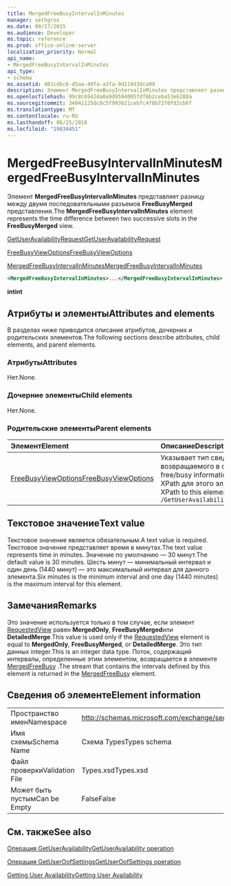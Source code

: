 ```yaml
---
title: MergedFreeBusyIntervalInMinutes
manager: sethgros
ms.date: 09/17/2015
ms.audience: Developer
ms.topic: reference
ms.prod: office-online-server
localization_priority: Normal
api_name:
- MergedFreeBusyIntervalInMinutes
api_type:
- schema
ms.assetid: 481cdbc6-d5aa-49fa-a3fa-9d119d3dca99
description: Элемент MergedFreeBusyIntervalInMinutes представляет разницу между двумя последовательными разъемов FreeBusyMerged представления.
ms.openlocfilehash: 99c8c69424a0a9d9594005fdf6b2ceba53e6288a
ms.sourcegitcommit: 34041125dc8c5f993b21cebfc4f8b72f0fd2cb6f
ms.translationtype: MT
ms.contentlocale: ru-RU
ms.lasthandoff: 06/25/2018
ms.locfileid: "19834451"
---
```

# <a name="mergedfreebusyintervalinminutes"></a><span data-ttu-id="585c4-103">MergedFreeBusyIntervalInMinutes</span><span class="sxs-lookup"><span data-stu-id="585c4-103">MergedFreeBusyIntervalInMinutes</span></span>

<span data-ttu-id="585c4-104">Элемент **MergedFreeBusyIntervalInMinutes** представляет разницу между двумя последовательными разъемов **FreeBusyMerged** представления.</span><span class="sxs-lookup"><span data-stu-id="585c4-104">The **MergedFreeBusyIntervalInMinutes** element represents the time difference between two successive slots in the **FreeBusyMerged** view.</span></span> 
  
[<span data-ttu-id="585c4-105">GetUserAvailabilityRequest</span><span class="sxs-lookup"><span data-stu-id="585c4-105">GetUserAvailabilityRequest</span></span>](getuseravailabilityrequest.md)
  
[<span data-ttu-id="585c4-106">FreeBusyViewOptions</span><span class="sxs-lookup"><span data-stu-id="585c4-106">FreeBusyViewOptions</span></span>](freebusyviewoptions.md)
  
[<span data-ttu-id="585c4-107">MergedFreeBusyIntervalInMinutes</span><span class="sxs-lookup"><span data-stu-id="585c4-107">MergedFreeBusyIntervalInMinutes</span></span>](mergedfreebusyintervalinminutes.md)
  
```xml
<MergedFreeBusyIntervalInMinutes>...</MergedFreeBusyIntervalInMinutes>
```

 <span data-ttu-id="585c4-108">**int**</span><span class="sxs-lookup"><span data-stu-id="585c4-108">**int**</span></span>
## <a name="attributes-and-elements"></a><span data-ttu-id="585c4-109">Атрибуты и элементы</span><span class="sxs-lookup"><span data-stu-id="585c4-109">Attributes and elements</span></span>

<span data-ttu-id="585c4-110">В разделах ниже приводится описание атрибутов, дочерних и родительских элементов.</span><span class="sxs-lookup"><span data-stu-id="585c4-110">The following sections describe attributes, child elements, and parent elements.</span></span>
  
### <a name="attributes"></a><span data-ttu-id="585c4-111">Атрибуты</span><span class="sxs-lookup"><span data-stu-id="585c4-111">Attributes</span></span>

<span data-ttu-id="585c4-112">Нет.</span><span class="sxs-lookup"><span data-stu-id="585c4-112">None.</span></span>
  
### <a name="child-elements"></a><span data-ttu-id="585c4-113">Дочерние элементы</span><span class="sxs-lookup"><span data-stu-id="585c4-113">Child elements</span></span>

<span data-ttu-id="585c4-114">Нет.</span><span class="sxs-lookup"><span data-stu-id="585c4-114">None.</span></span>
  
### <a name="parent-elements"></a><span data-ttu-id="585c4-115">Родительские элементы</span><span class="sxs-lookup"><span data-stu-id="585c4-115">Parent elements</span></span>

|<span data-ttu-id="585c4-116">**Элемент**</span><span class="sxs-lookup"><span data-stu-id="585c4-116">**Element**</span></span>|<span data-ttu-id="585c4-117">**Описание**</span><span class="sxs-lookup"><span data-stu-id="585c4-117">**Description**</span></span>|
|:-----|:-----|
|[<span data-ttu-id="585c4-118">FreeBusyViewOptions</span><span class="sxs-lookup"><span data-stu-id="585c4-118">FreeBusyViewOptions</span></span>](freebusyviewoptions.md) <br/> |<span data-ttu-id="585c4-119">Указывает тип сведений о доступности, возвращаемого в ответе.</span><span class="sxs-lookup"><span data-stu-id="585c4-119">Specifies the type of free/busy information returned in the response.</span></span>  <br/> <span data-ttu-id="585c4-120">XPath для этого элемента:</span><span class="sxs-lookup"><span data-stu-id="585c4-120">The following is the XPath to this element:</span></span>  <br/>  `/GetUserAvailabilityRequest/FreeBusyViewOptions` <br/> |
   
## <a name="text-value"></a><span data-ttu-id="585c4-121">Текстовое значение</span><span class="sxs-lookup"><span data-stu-id="585c4-121">Text value</span></span>

<span data-ttu-id="585c4-122">Текстовое значение является обязательным.</span><span class="sxs-lookup"><span data-stu-id="585c4-122">A text value is required.</span></span> <span data-ttu-id="585c4-123">Текстовое значение представляет время в минутах.</span><span class="sxs-lookup"><span data-stu-id="585c4-123">The text value represents time in minutes.</span></span> <span data-ttu-id="585c4-124">Значение по умолчанию — 30 минут.</span><span class="sxs-lookup"><span data-stu-id="585c4-124">The default value is 30 minutes.</span></span> <span data-ttu-id="585c4-125">Шесть минут — минимальный интервал и один день (1440 минут) — это максимальный интервал для данного элемента.</span><span class="sxs-lookup"><span data-stu-id="585c4-125">Six minutes is the minimum interval and one day (1440 minutes) is the maximum interval for this element.</span></span>
  
## <a name="remarks"></a><span data-ttu-id="585c4-126">Замечания</span><span class="sxs-lookup"><span data-stu-id="585c4-126">Remarks</span></span>

<span data-ttu-id="585c4-127">Это значение используется только в том случае, если элемент [RequestedView](requestedview.md) равен **MergedOnly**, **FreeBusyMerged**или **DetailedMerge**.</span><span class="sxs-lookup"><span data-stu-id="585c4-127">This value is used only if the [RequestedView](requestedview.md) element is equal to **MergedOnly**, **FreeBusyMerged**, or **DetailedMerge**.</span></span> <span data-ttu-id="585c4-128">Это тип данных integer.</span><span class="sxs-lookup"><span data-stu-id="585c4-128">This is an integer data type.</span></span> <span data-ttu-id="585c4-129">Поток, содержащий интервалы, определенные этим элементом, возвращается в элементе [MergedFreeBusy](mergedfreebusy.md) .</span><span class="sxs-lookup"><span data-stu-id="585c4-129">The stream that contains the intervals defined by this element is returned in the [MergedFreeBusy](mergedfreebusy.md) element.</span></span> 
  
## <a name="element-information"></a><span data-ttu-id="585c4-130">Сведения об элементе</span><span class="sxs-lookup"><span data-stu-id="585c4-130">Element information</span></span>

|||
|:-----|:-----|
|<span data-ttu-id="585c4-131">Пространство имен</span><span class="sxs-lookup"><span data-stu-id="585c4-131">Namespace</span></span>  <br/> |http://schemas.microsoft.com/exchange/services/2006/types  <br/> |
|<span data-ttu-id="585c4-132">Имя схемы</span><span class="sxs-lookup"><span data-stu-id="585c4-132">Schema Name</span></span>  <br/> |<span data-ttu-id="585c4-133">Схема Types</span><span class="sxs-lookup"><span data-stu-id="585c4-133">Types schema</span></span>  <br/> |
|<span data-ttu-id="585c4-134">Файл проверки</span><span class="sxs-lookup"><span data-stu-id="585c4-134">Validation File</span></span>  <br/> |<span data-ttu-id="585c4-135">Types.xsd</span><span class="sxs-lookup"><span data-stu-id="585c4-135">Types.xsd</span></span>  <br/> |
|<span data-ttu-id="585c4-136">Может быть пустым</span><span class="sxs-lookup"><span data-stu-id="585c4-136">Can be Empty</span></span>  <br/> |<span data-ttu-id="585c4-137">False</span><span class="sxs-lookup"><span data-stu-id="585c4-137">False</span></span>  <br/> |
   
## <a name="see-also"></a><span data-ttu-id="585c4-138">См. также</span><span class="sxs-lookup"><span data-stu-id="585c4-138">See also</span></span>



[<span data-ttu-id="585c4-139">Операция GetUserAvailability</span><span class="sxs-lookup"><span data-stu-id="585c4-139">GetUserAvailability operation</span></span>](getuseravailability-operation.md)
  
[<span data-ttu-id="585c4-140">Операция GetUserOofSettings</span><span class="sxs-lookup"><span data-stu-id="585c4-140">GetUserOofSettings operation</span></span>](getuseroofsettings-operation.md)


[<span data-ttu-id="585c4-141">Getting User Availability</span><span class="sxs-lookup"><span data-stu-id="585c4-141">Getting User Availability</span></span>](http://msdn.microsoft.com/library/d4133fcb-9b0f-4e6b-aadf-a389da83516a%28Office.15%29.aspx)

